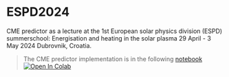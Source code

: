 # ESPD2024
CME predictor as a lecture at the 1st European solar physics division (ESPD) summerschool: Energisation and heating in the solar plasma 29 April - 3 May 2024 Dubrovnik, Croatia.

> The CME predictor implementation is in the following [notebook](https://github.com/cdiazbas/ESPD2024/notebook.ipynb) [![Open In Colab](https://colab.research.google.com/assets/colab-badge.svg)](https://colab.research.google.com/github/cdiazbas/ESPD2024/notebook.ipynb)

